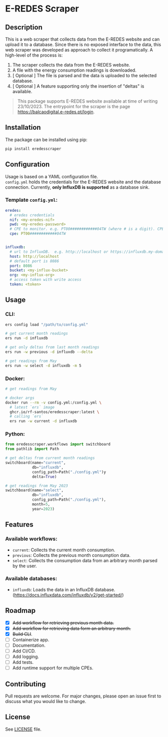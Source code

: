 # E-REDES Scraper
## Description
This is a web scraper that collects data from the E-REDES website and can upload it to a database.
Since there is no exposed interface to the data, this web scraper was developed as approach to collect it programatically.
A high-level of the process is:
1. The scraper collects the data from the E-REDES website.
2. A file with the energy consumption readings is downloaded.
3. [ Optional ] The file is parsed and the data is uploaded to the selected database. 
4. [ Optional ] A feature supporting only the insertion of "deltas" is available.

> This package supports E-REDES website available at time of writing 23/10/2023. 
> The entrypoint for the scraper is the page https://balcaodigital.e-redes.pt/login.

## Installation
The package can be installed using pip:
```bash
pip install eredesscraper
```

## Configuration
Usage is based on a YAML configuration file.  
`config.yml` holds the credentials for the E-REDES website and 
the database connection. Currently, **only InfluxDB is supported** as a database sink.  

### Template `config.yml`:
```yaml
eredes:
  # eredes credentials
  nif: <my-eredes-nif>
  pwd: <my-eredes-password>
  # CPE to monitor. e.g. PT00############04TW (where # is a digit). CPE can be found in your bill details
  cpe: PT00############04TW


influxdb:
  # url to InfluxDB.  e.g. http://localhost or https://influxdb.my-domain.com
  host: http://localhost
  # default port is 8086
  port: 8086
  bucket: <my-influx-bucket>
  org: <my-influx-org>
  # access token with write access
  token: <token>
```

## Usage
### CLI:
```bash
ers config load "/path/to/config.yml"

# get current month readings
ers run -d influxdb

# get only deltas from last month readings 
ers run -w previous -d influxdb --delta

# get readings from May
ers run -w select -d influxdb -m 5
```

### Docker:
```bash
# get readings from May

# docker args
docker run --rm -v config.yml:/config.yml \
  # latest `ers` image
  ghcr.io/rf-santos/eredesscraper:latest \
  # calling `ers` 
  ers run -w current -d influxdb
```

### Python:

```python
from eredesscraper.workflows import switchboard
from pathlib import Path

# get deltas from current month readings
switchboard(name="current",
            db="influxdb",
            config_path=Path("./config.yml")y
            delta=True)

# get readings from May 2023
switchboard(name="select",
            db="influxdb",
            config_path=Path("./config.yml"),
            month=5,
            year=2023)
```

## Features
### Available workflows:
- `current`: Collects the current month consumption.
- `previous`: Collects the previous month consumption data.
- `select`: Collects the consumption data from an arbitrary month parsed by the user.

### Available databases:
- `influxdb`: Loads the data in an InfluxDB database. (https://docs.influxdata.com/influxdb/v2/get-started/)

## Roadmap
- [X] ~~Add workflow for retrieving previous month data.~~
- [X] ~~Add workflow for retrieving data form an arbitrary month.~~
- [X] ~~Build CLI~~.
- [ ] Containerize app.
- [ ] Documentation.
- [ ] Add CI/CD.
- [ ] Add logging.
- [ ] Add tests.
- [ ] Add runtime support for multiple CPEs.

## Contributing
Pull requests are welcome. For major changes, please open an issue first to discuss what you would like to change.

## License
See [LICENSE](LICENSE) file.